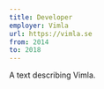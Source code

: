 ```yaml
---
title: Developer
employer: Vimla
url: https://vimla.se
from: 2014
to: 2018
---
```


A text describing Vimla.
